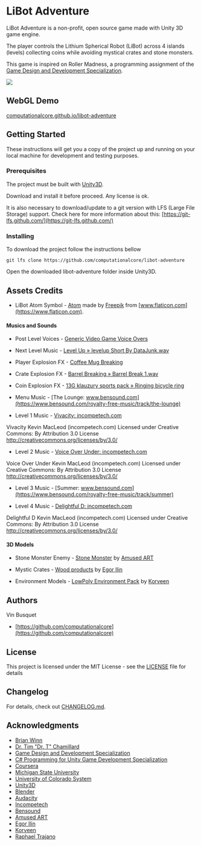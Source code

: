 # LiBot Adventure

LiBot Adventure is a non-profit, open source game made with Unity 3D game engine. 

The player controls the Lithium Spherical Robot (LiBot) across 4 islands (levels)  collecting coins while avoiding mystical crates and stone monsters.

This game is inspired on Roller Madness, a programming assignment of the [Game Design and Development Specialization](https://www.coursera.org/specializations/game-development).

![](https://github.com/computationalcore/libot-adventure/raw/gh-pages/libot.gif)

## WebGL Demo

[computationalcore.github.io/libot-adventure](https://computationalcore.github.io/libot-adventure)

## Getting Started

These instructions will get you a copy of the project up and running on your local machine for development and testing 
purposes.

### Prerequisites

The project must be built with [Unity3D](https://unity3d.com/get-unity). 

Download and install it before proceed. Any license is ok.

It is also necessary to download/update to a git version with LFS (Large File Storage) support. Check here for more 
information about this: [https://git-lfs.github.com/](https://git-lfs.github.com/)

### Installing

To download the project follow the instructions bellow

```
git lfs clone https://github.com/computationalcore/libot-adventure
```

Open the downloaded libot-adventure folder inside Unity3D.

## Assets Credits 

* LiBot Atom Symbol - [Atom](https://www.flaticon.com/free-icon/atom_106226#term=atom&page=1&position=59) made by [Freepik](https://www.flaticon.com/authors/freepik) from [www.flaticon.com](https://www.flaticon.com). 

#### Musics and Sounds

* Post Level Voices - [Generic Video Game Voice Overs](https://freesound.org/people/shawshank73/sounds/78916/)

* Next Level Music - [Level Up » levelup Short By DataJunk.wav](https://freesound.org/people/DataJunk/sounds/423265/)

* Player Explosion FX - [Coffee Mug Breaking](https://freesound.org/people/deleted_user_7146007/sounds/383269/)

* Crate Explosion FX - [Barrel Breaking » Barrel Break 1.wav](https://freesound.org/people/kevinkace/sounds/66769/)

* Coin Explosion FX - [13G klauzury sports pack » Ringing bicycle ring](https://freesound.org/people/13GPanska_Lakota_Jan/sounds/378354/)

* Menu Music - [The Lounge: www.bensound.com](https://www.bensound.com/royalty-free-music/track/the-lounge)


* Level 1 Music - [Vivacity: incompetech.com](https://incompetech.com/music/royalty-free/collections.html?collection=24&Search=Search)

Vivacity Kevin MacLeod (incompetech.com)
Licensed under Creative Commons: By Attribution 3.0 License
http://creativecommons.org/licenses/by/3.0/

* Level 2 Music - [Voice Over Under: incompetech.com](https://incompetech.com/wordpress/2016/01/voice-over-under/)

Voice Over Under Kevin MacLeod (incompetech.com)
Licensed under Creative Commons: By Attribution 3.0 License
http://creativecommons.org/licenses/by/3.0/

* Level 3 Music - [Summer: www.bensound.com](https://www.bensound.com/royalty-free-music/track/summer)

* Level 4 Music - [Delightful D: incompetech.com](https://incompetech.com/music/royalty-free/index.html?isrc=USUAN1600057&Search=Search)

Delightful D Kevin MacLeod (incompetech.com)
Licensed under Creative Commons: By Attribution 3.0 License
http://creativecommons.org/licenses/by/3.0/

#### 3D Models

* Stone Monster Enemy - [Stone Monster](https://assetstore.unity.com/packages/3d/characters/stone-monster-101433) by [Amused ART](https://assetstore.unity.com/publishers/28394)

* Mystic Crates - [Wood products](https://assetstore.unity.com/packages/3d/characters/wood-products-80094) by [Egor Ilin](https://assetstore.unity.com/publishers/24649)

* Environment Models - [LowPoly Environment Pack](https://assetstore.unity.com/packages/3d/environments/landscapes/lowpoly-environment-pack-99479) by [Korveen](https://assetstore.unity.com/publishers/5213)


## Authors
Vin Busquet
* [https://github.com/computationalcore](https://github.com/computationalcore)

## License

This project is licensed under the MIT License - see the [LICENSE](LICENSE) file for details

## Changelog

For details, check out [CHANGELOG.md](CHANGELOG.md).

## Acknowledgments
* [Brian Winn](http://gel.msu.edu/brian-winn/)
* [Dr. Tim "Dr. T" Chamillard](http://www.cs.uccs.edu/~achamill/)
* [Game Design and Development Specialization](https://www.coursera.org/specializations/game-development)
* [C# Programming for Unity Game Development Specialization](https://www.coursera.org/specializations/programming-unity-game-development)
* [Coursera](https://www.coursera.org/)
* [Michigan State University](https://msu.edu/)
* [University of Colorado System](https://www.cu.edu/)
* [Unity3D](https://unity3d.com/)
* [Blender](https://www.blender.org/)
* [Audacity](https://www.audacityteam.org/)
* [Incompetech](https://incompetech.com/)
* [Bensound](https://www.bensound.com)
* [Amused ART](https://assetstore.unity.com/publishers/28394)
* [Egor Ilin](https://assetstore.unity.com/publishers/24649)
* [Korveen](https://assetstore.unity.com/publishers/5213)
* [Raphael Trajano](https://github.com/raphtrajano)
